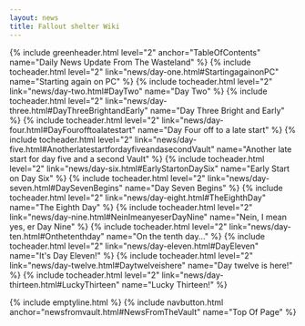 ```yaml
---
layout: news
title: Fallout shelter Wiki
---
```

{% include greenheader.html level="2" anchor="TableOfContents" name="Daily News Update From The Wasteland" %}
{% include tocheader.html level="2" link="news/day-one.html#StartingagainonPC" name="Starting again on PC" %}
{% include tocheader.html level="2" link="news/day-two.html#DayTwo" name="Day Two" %}
{% include tocheader.html level="2" link="news/day-three.html#DayThreeBrightandEarly" name="Day Three Bright and Early" %}
{% include tocheader.html level="2" link="news/day-four.html#DayFourofftoalatestart" name="Day Four off to a late start" %}
{% include tocheader.html level="2" link="news/day-five.html#AnotherlatestartfordayfiveandasecondVault" name="Another late start for day five and a second Vault" %}
{% include tocheader.html level="2" link="news/day-six.html#EarlyStartonDaySix" name="Early Start on Day Six" %}
{% include tocheader.html level="2" link="news/day-seven.html#DaySevenBegins" name="Day Seven Begins" %}
{% include tocheader.html level="2" link="news/day-eight.html#TheEighthDay" name="The Eighth Day" %}
{% include tocheader.html level="2" link="news/day-nine.html#NeinImeanyeserDayNine" name="Nein, I mean yes, er Day Nine" %}
{% include tocheader.html level="2" link="news/day-ten.html#Onthetenthday" name="On the tenth day..." %}
{% include tocheader.html level="2" link="news/day-eleven.html#DayEleven" name="It's Day Eleven!" %}
{% include tocheader.html level="2" link="news/day-twelve.html#Daytwelveishere" name="Day twelve is here!" %}
{% include tocheader.html level="2" link="news/day-thirteen.html#LuckyThirteen" name="Lucky Thirteen!" %}

{% include emptyline.html %}
{% include navbutton.html anchor="newsfromvault.html#NewsFromTheVault" name="Top Of Page" %}

